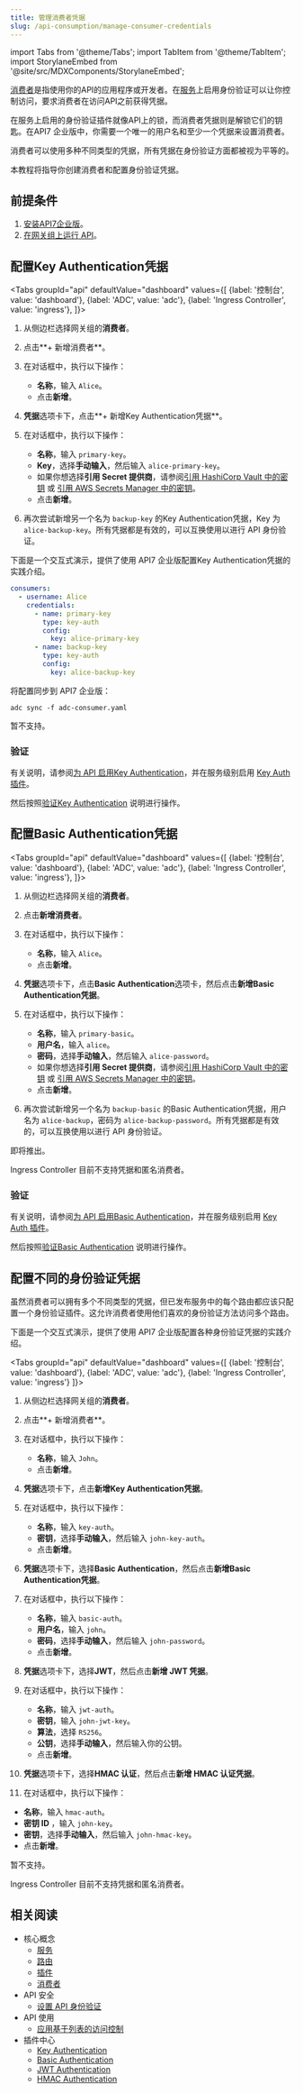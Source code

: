 ```yaml
---
title: 管理消费者凭据
slug: /api-consumption/manage-consumer-credentials
---
```


import Tabs from '@theme/Tabs';
import TabItem from '@theme/TabItem';
import StorylaneEmbed from '@site/src/MDXComponents/StorylaneEmbed';

[消费者](../key-concepts/consumers)是指使用你的API的应用程序或开发者。在[服务](../key-concepts/services)上启用身份验证可以让你控制访问，要求消费者在访问API之前获得凭据。

在服务上启用的身份验证插件就像API上的锁，而消费者凭据则是解锁它们的钥匙。在API7 企业版中，你需要一个唯一的用户名和至少一个凭据来设置消费者。

消费者可以使用多种不同类型的凭据，所有凭据在身份验证方面都被视为平等的。

本教程将指导你创建消费者和配置身份验证凭据。

## 前提条件

1. [安装API7企业版](../getting-started/install-api7-ee)。
2. [在网关组上运行 API](../getting-started/launch-your-first-api)。

## 配置Key Authentication凭据

<Tabs
groupId="api"
defaultValue="dashboard"
values={[
{label: '控制台', value: 'dashboard'},
{label: 'ADC', value: 'adc'},
{label: 'Ingress Controller', value: 'ingress'},
]}>

<TabItem value="dashboard">

1. 从侧边栏选择网关组的**消费者**。
2. 点击**+ 新增消费者**。
3. 在对话框中，执行以下操作：
   * **名称**，输入 `Alice`。
   * 点击**新增**。
4. **凭据**选项卡下，点击**+ 新增Key Authentication凭据**。
5. 在对话框中，执行以下操作：
   * **名称**，输入 `primary-key`。
   * **Key**，选择**手动输入**，然后输入 `alice-primary-key`。
   * 如果你想选择**引用 Secret 提供商**，请参阅[引用 HashiCorp Vault 中的密钥](../api-security/hashicorp-vault) 或 [引用 AWS Secrets Manager 中的密钥](../api-security/aws-secrets-manager)。
   * 点击**新增**。

6. 再次尝试新增另一个名为 `backup-key` 的Key Authentication凭据，Key 为 `alice-backup-key`。所有凭据都是有效的，可以互换使用以进行 API 身份验证。

下面是一个交互式演示，提供了使用 API7 企业版配置Key Authentication凭据的实践介绍。

<StorylaneEmbed src='https://app.storylane.io/demo/1sb3joej3mek' />

</TabItem>

<TabItem value="adc">

```yaml title="adc-consumer.yaml"
consumers:
  - username: Alice
    credentials:
      - name: primary-key
        type: key-auth
        config:
          key: alice-primary-key
      - name: backup-key
        type: key-auth
        config:
          key: alice-backup-key
```

将配置同步到 API7 企业版：

```shell
adc sync -f adc-consumer.yaml
```

</TabItem>

<TabItem value="ingress">

暂不支持。

</TabItem>

</Tabs>

### 验证

有关说明，请参阅[为 API 启用Key Authentication](../api-security/api-authentication#enable-key-authentication-for-apis)，并在服务级别启用 [Key Auth 插件](/hub/key-auth)。

然后按照[验证Key Authentication](../api-security/api-authentication#validate-key-authentication) 说明进行操作。

## 配置Basic Authentication凭据

<Tabs
groupId="api"
defaultValue="dashboard"
values={[
{label: '控制台', value: 'dashboard'},
{label: 'ADC', value: 'adc'},
{label: 'Ingress Controller', value: 'ingress'},
]}>

<TabItem value="dashboard">

1. 从侧边栏选择网关组的**消费者**。
2. 点击**新增消费者**。
3. 在对话框中，执行以下操作：
   * **名称**，输入 `Alice`。
   * 点击**新增**。
4. **凭据**选项卡下，点击**Basic Authentication**选项卡，然后点击**新增Basic Authentication凭据**。
5. 在对话框中，执行以下操作：
   * **名称**，输入 `primary-basic`。
   * **用户名**，输入 `alice`。
   * **密码**，选择**手动输入**，然后输入 `alice-password`。
   * 如果你想选择**引用 Secret 提供商**，请参阅[引用 HashiCorp Vault 中的密钥](../api-security/hashicorp-vault) 或 [引用 AWS Secrets Manager 中的密钥](../api-security/aws-secrets-manager)。
   * 点击**新增**。

6. 再次尝试新增另一个名为 `backup-basic` 的Basic Authentication凭据，用户名为 `alice-backup`，密码为 `alice-backup-password`。所有凭据都是有效的，可以互换使用以进行 API 身份验证。

</TabItem>

<TabItem value="adc">

即将推出。

</TabItem>

<TabItem value="ingress">

Ingress Controller 目前不支持凭据和匿名消费者。

</TabItem>

</Tabs>

### 验证

有关说明，请参阅[为 API 启用Basic Authentication](../api-security/api-authentication#enable-basic-authentication-for-apis)，并在服务级别启用 [Key Auth 插件](/hub/key-auth)。

然后按照[验证Basic Authentication](../api-security/api-authentication#validate-basic-authentication) 说明进行操作。

## 配置不同的身份验证凭据

虽然消费者可以拥有多个不同类型的凭据，但已发布服务中的每个路由都应该只配置一个身份验证插件。这允许消费者使用他们喜欢的身份验证方法访问多个路由。

下面是一个交互式演示，提供了使用 API7 企业版配置各种身份验证凭据的实践介绍。

<StorylaneEmbed src='https://app.storylane.io/demo/yi4wdp4iifjo' />

<Tabs
groupId="api"
defaultValue="dashboard"
values={[
{label: '控制台', value: 'dashboard'},
{label: 'ADC', value: 'adc'},
{label: 'Ingress Controller', value: 'ingress'}
]}>

<TabItem value="dashboard">

1. 从侧边栏选择网关组的**消费者**。
2. 点击**+ 新增消费者**。
3. 在对话框中，执行以下操作：
   * **名称**，输入 `John`。
   * 点击**新增**。
4. **凭据**选项卡下，点击**新增Key Authentication凭据**。
5. 在对话框中，执行以下操作：
   * **名称**，输入 `key-auth`。
   * **密钥**，选择**手动输入**，然后输入 `john-key-auth`。
   * 点击**新增**。

6. **凭据**选项卡下，选择**Basic Authentication**，然后点击**新增Basic Authentication凭据**。
7. 在对话框中，执行以下操作：
   * **名称**，输入 `basic-auth`。
   * **用户名**，输入 `john`。
   * **密码**，选择**手动输入**，然后输入 `john-password`。
   * 点击**新增**。

8. **凭据**选项卡下，选择**JWT**，然后点击**新增 JWT 凭据**。
9. 在对话框中，执行以下操作：
   * **名称**，输入 `jwt-auth`。
   * **密钥**，输入 `john-jwt-key`。
   * **算法**，选择 `RS256`。
   * **公钥**，选择**手动输入**，然后输入你的公钥。
   * 点击**新增**。

10. **凭据**选项卡下，选择**HMAC 认证**，然后点击**新增 HMAC 认证凭据**。
11. 在对话框中，执行以下操作：
   * **名称**，输入 `hmac-auth`。
   * **密钥 ID** ，输入 `john-key`。
   * **密钥**，选择**手动输入**，然后输入 `john-hmac-key`。
   * 点击**新增**。

</TabItem>

<TabItem value="adc">

暂不支持。

</TabItem>

<TabItem value="ingress">

Ingress Controller 目前不支持凭据和匿名消费者。

</TabItem>

</Tabs>

## 相关阅读

* 核心概念
  * [服务](../key-concepts/services)
  * [路由](../key-concepts/routes)
  * [插件](../key-concepts/plugins)
  * [消费者](../key-concepts/consumers)
* API 安全
  * [设置 API 身份验证](../api-security/api-authentication)
* API 使用
  * [应用基于列表的访问控制](./consumer-restriction)
* 插件中心
  * [Key Authentication](/hub/key-auth)
  * [Basic Authentication](/hub/basic-auth)
  * [JWT Authentication](/hub/jwt-auth)
  * [HMAC Authentication](/hub/hmac-auth)
